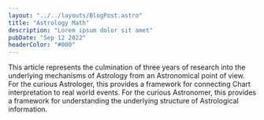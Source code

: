 ```yaml
---
layout: "../../layouts/BlogPost.astro"
title: "Astrology Math"
description: "Lorem ipsum dolor sit amet"
pubDate: "Sep 12 2022"
headerColor: "#000"
---
```

This article represents the culmination of three years of research into the underlying mechanisms of Astrology from an Astronomical point of view. For the curious Astrologer, this provides a framework for connecting Chart interpretation to real world events. For the curious Astronomer, this provides a framework for understanding the underlying structure of Astrological information.